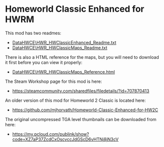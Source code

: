 # Homeworld Classic Enhanced for HWRM

This mod has two readmes:

* [DataHWCE\HWR_HWClassicEnhanced_Readme.txt](HWR_HWClassicEnhanced_Readme.txt)
* [DataHWCE\HWR_HWClassicMaps_Readme.txt](HWR_HWClassicMaps_Readme.txt)

There is also a HTML reference for the maps, but you will need to download it first before you can view it properly:

* [DataHWCE\HWR_HWClassicMaps_Reference.html](HWR_HWClassicMaps_Reference.html)

The Steam Workshop page for this mod is here:

* https://steamcommunity.com/sharedfiles/filedetails/?id=707870413

An older version of this mod for Homeworld 2 Classic is located here:

* https://github.com/mjhorvath/Homeworld-Classic-Enhanced-for-HW2C

The original uncompressed TGA level thumbnails can be downloaded from here:

* https://my.pcloud.com/publink/show?code=XZ7aP37ZcdCxOscvccJdGScD6vHTNj8jN3cV
